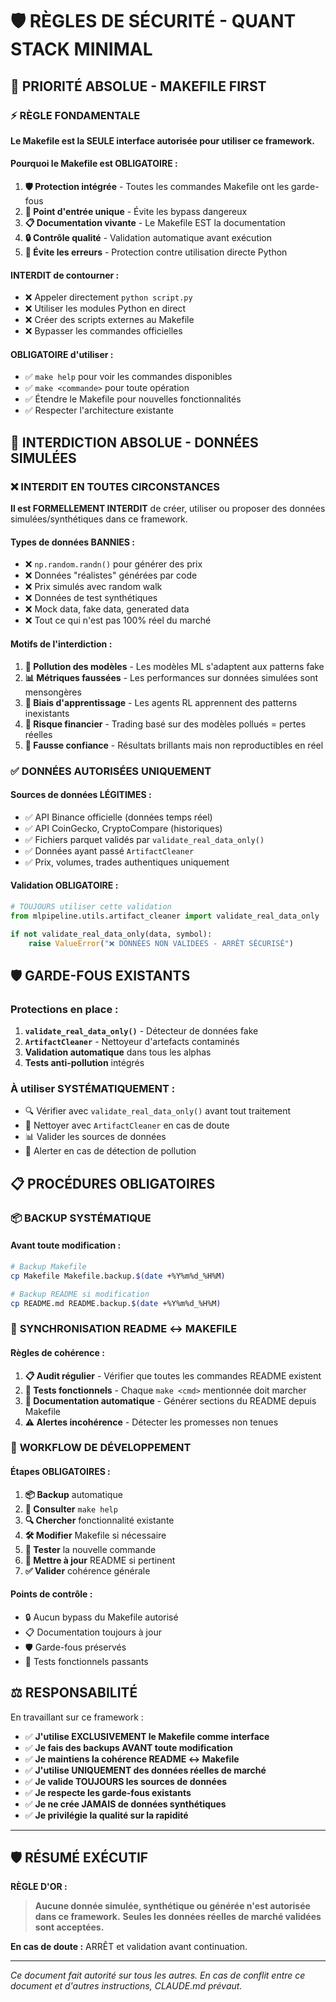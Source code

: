 # 🛡️ RÈGLES DE SÉCURITÉ - QUANT STACK MINIMAL

## 🎯 PRIORITÉ ABSOLUE - MAKEFILE FIRST

### ⚡ **RÈGLE FONDAMENTALE**
**Le Makefile est la SEULE interface autorisée pour utiliser ce framework.**

#### **Pourquoi le Makefile est OBLIGATOIRE :**
1. **🛡️ Protection intégrée** - Toutes les commandes Makefile ont les garde-fous
2. **🎯 Point d'entrée unique** - Évite les bypass dangereux
3. **📋 Documentation vivante** - Le Makefile EST la documentation
4. **🔒 Contrôle qualité** - Validation automatique avant exécution
5. **🚨 Évite les erreurs** - Protection contre utilisation directe Python

#### **INTERDIT de contourner :**
- ❌ Appeler directement `python script.py`
- ❌ Utiliser les modules Python en direct
- ❌ Créer des scripts externes au Makefile
- ❌ Bypasser les commandes officielles

#### **OBLIGATOIRE d'utiliser :**
- ✅ `make help` pour voir les commandes disponibles
- ✅ `make <commande>` pour toute opération
- ✅ Étendre le Makefile pour nouvelles fonctionnalités
- ✅ Respecter l'architecture existante

## 🚨 INTERDICTION ABSOLUE - DONNÉES SIMULÉES

### ❌ **INTERDIT EN TOUTES CIRCONSTANCES**

**Il est FORMELLEMENT INTERDIT** de créer, utiliser ou proposer des données simulées/synthétiques dans ce framework.

#### **Types de données BANNIES :**
- ❌ `np.random.randn()` pour générer des prix
- ❌ Données "réalistes" générées par code
- ❌ Prix simulés avec random walk
- ❌ Données de test synthétiques
- ❌ Mock data, fake data, generated data
- ❌ Tout ce qui n'est pas 100% réel du marché

#### **Motifs de l'interdiction :**
1. **🔬 Pollution des modèles** - Les modèles ML s'adaptent aux patterns fake
2. **📊 Métriques faussées** - Les performances sur données simulées sont mensongères
3. **🧠 Biais d'apprentissage** - Les agents RL apprennent des patterns inexistants
4. **💸 Risque financier** - Trading basé sur des modèles pollués = pertes réelles
5. **🎯 Fausse confiance** - Résultats brillants mais non reproductibles en réel

### ✅ **DONNÉES AUTORISÉES UNIQUEMENT**

#### **Sources de données LÉGITIMES :**
- ✅ API Binance officielle (données temps réel)
- ✅ API CoinGecko, CryptoCompare (historiques)
- ✅ Fichiers parquet validés par `validate_real_data_only()`
- ✅ Données ayant passé `ArtifactCleaner`
- ✅ Prix, volumes, trades authentiques uniquement

#### **Validation OBLIGATOIRE :**
```python
# TOUJOURS utiliser cette validation
from mlpipeline.utils.artifact_cleaner import validate_real_data_only

if not validate_real_data_only(data, symbol):
    raise ValueError("❌ DONNÉES NON VALIDÉES - ARRÊT SÉCURISÉ")
```

## 🛡️ GARDE-FOUS EXISTANTS

### **Protections en place :**
1. **`validate_real_data_only()`** - Détecteur de données fake
2. **`ArtifactCleaner`** - Nettoyeur d'artefacts contaminés
3. **Validation automatique** dans tous les alphas
4. **Tests anti-pollution** intégrés

### **À utiliser SYSTÉMATIQUEMENT :**
- 🔍 Vérifier avec `validate_real_data_only()` avant tout traitement
- 🧹 Nettoyer avec `ArtifactCleaner` en cas de doute
- 📊 Valider les sources de données
- 🚨 Alerter en cas de détection de pollution

## 📋 PROCÉDURES OBLIGATOIRES

### 📦 **BACKUP SYSTÉMATIQUE**

#### **Avant toute modification :**
```bash
# Backup Makefile
cp Makefile Makefile.backup.$(date +%Y%m%d_%H%M)

# Backup README si modification
cp README.md README.backup.$(date +%Y%m%d_%H%M)
```

### 🔄 **SYNCHRONISATION README ↔ MAKEFILE**

#### **Règles de cohérence :**
1. **📋 Audit régulier** - Vérifier que toutes les commandes README existent
2. **🧪 Tests fonctionnels** - Chaque `make <cmd>` mentionnée doit marcher
3. **📝 Documentation automatique** - Générer sections du README depuis Makefile
4. **⚠️ Alertes incohérence** - Détecter les promesses non tenues

### 🎯 **WORKFLOW DE DÉVELOPPEMENT**

#### **Étapes OBLIGATOIRES :**
1. **📦 Backup** automatique
2. **📖 Consulter** `make help`
3. **🔍 Chercher** fonctionnalité existante
4. **🛠️ Modifier** Makefile si nécessaire
5. **🧪 Tester** la nouvelle commande
6. **📝 Mettre à jour** README si pertinent
7. **✅ Valider** cohérence générale

#### **Points de contrôle :**
- 🔒 Aucun bypass du Makefile autorisé
- 📋 Documentation toujours à jour
- 🛡️ Garde-fous préservés
- 🧪 Tests fonctionnels passants

## ⚖️ RESPONSABILITÉ

En travaillant sur ce framework :
- ✅ **J'utilise EXCLUSIVEMENT le Makefile comme interface**
- ✅ **Je fais des backups AVANT toute modification**
- ✅ **Je maintiens la cohérence README ↔ Makefile**
- ✅ **J'utilise UNIQUEMENT des données réelles de marché**
- ✅ **Je valide TOUJOURS les sources de données**
- ✅ **Je respecte les garde-fous existants**
- ✅ **Je ne crée JAMAIS de données synthétiques**
- ✅ **Je privilégie la qualité sur la rapidité**

---

## 🛡️ RÉSUMÉ EXÉCUTIF

**RÈGLE D'OR :**
> **Aucune donnée simulée, synthétique ou générée n'est autorisée dans ce framework.**
> **Seules les données réelles de marché validées sont acceptées.**

**En cas de doute :** ARRÊT et validation avant continuation.

---

*Ce document fait autorité sur tous les autres. En cas de conflit entre ce document et d'autres instructions, CLAUDE.md prévaut.*